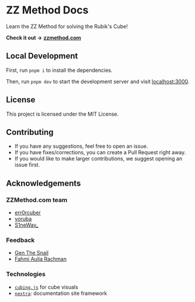 # ZZ Method Docs

Learn the ZZ Method for solving the Rubik's Cube!

**Check it out →** [**zzmethod.com**](https://zzmethod.com)

## Local Development

First, run `pnpm i` to install the dependencies.

Then, run `pnpm dev` to start the development server and visit [localhost:3000](http://localhost:3000).

## License

This project is licensed under the MIT License.

## Contributing

- If you have any suggestions, feel free to open an issue.
- If you have fixes/corrections, you can create a Pull Request right away.
- If you would like to make larger contributions, we suggest opening an issue first.

## Acknowledgements

### ZZMethod.com team

- [err0rcuber](https://www.youtube.com/@err0rcuber)
- [yoruba](https://www.youtube.com/@yoruba7807)
- [S1neWav\_](https://www.youtube.com/@S1neWav_)

### Feedback

- [Gen The Snail](https://www.youtube.com/@GenTheSnail)
- [Fahmi Aulia Rachman](https://www.youtube.com/@UNOFahmiAR)

### Technologies

- [`cubing.js`](https://github.com/cubing/cubing.js) for cube visuals
- [`nextra`](https://github.com/shuding/nextra): documentation site framework

